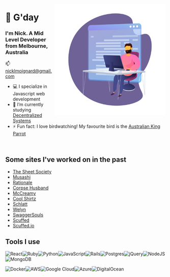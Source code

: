 

<img src="https://github.com/NickMoignard/NickMoignard/blob/main/animated-working-header.svg?raw=true" alt='' width="350" height="350" align='right'></img>
# 👋 G'day
### I'm Nick. A Mid Level Developer from Melbourne, Australia 

📫 nicklmoignard@gmail.com
- 💻 I specialize in Javascript web development
- 🌱 I’m currently studying [Decentralized Systems](https://en.wikipedia.org/wiki/Decentralised_system)
- ⚡ Fun fact: I love birdwatching! My favourite bird is the [Australian King Parrot](https://en.wikipedia.org/wiki/Australian_king_parrot)

<img src="https://upload.wikimedia.org/wikipedia/commons/4/46/Alisterus_scapularis_-_Brunkerville.jpg" alt='' width='200'></img>

## Some sites I've worked on in the past
- [The Sheet Society](https://sheetsociety.com/en-au/product/linen-bedding-white)
- [Musashi](https://musashi.com/)
- [Rationale](https://www.rationale.com/)
- [Corpse Husband](https://corpse.store/)
- [McCreamy](https://mccreamy.shop/)
- [Cool Shirtz](https://shirtz.cool)
- [Schlatt](https://schlatt2020.com/)
- [Welyn](https://welyn.shop/)
- [SwaggerSouls](https://swagger.shop/)
- [Scuffed](https://scuffed.store/)
- [Scuffed.io](https://scfd.io/)

## Tools I use
<img alt="React" src="https://img.shields.io/badge/react%20-%2320232a.svg?&style=for-the-badge&logo=react&logoColor=%2361DAFB"/><img alt="Ruby" src="https://img.shields.io/badge/ruby-%23CC342D.svg?&style=for-the-badge&logo=ruby&logoColor=white"/><img alt="Python" src="https://img.shields.io/badge/python%20-%2314354C.svg?&style=for-the-badge&logo=python&logoColor=white"/><img alt="JavaScript" src="https://img.shields.io/badge/javascript%20-%23323330.svg?&style=for-the-badge&logo=javascript&logoColor=%23F7DF1E"/><img alt="Rails" src="https://img.shields.io/badge/rails%20-%23CC0000.svg?&style=for-the-badge&logo=ruby-on-rails&logoColor=white"/><img alt="Postgres" src ="https://img.shields.io/badge/postgres-%23316192.svg?&style=for-the-badge&logo=postgresql&logoColor=white"/><img alt="jQuery" src="https://img.shields.io/badge/jquery%20-%230769AD.svg?&style=for-the-badge&logo=jquery&logoColor=white"/><img alt="NodeJS" src="https://img.shields.io/badge/node.js%20-%2343853D.svg?&style=for-the-badge&logo=node.js&logoColor=white"/><img alt="MongoDB" src ="https://img.shields.io/badge/MongoDB-%234ea94b.svg?&style=for-the-badge&logo=mongodb&logoColor=white"/>

<img alt="Docker" src="https://img.shields.io/badge/docker%20-%230db7ed.svg?&style=for-the-badge&logo=docker&logoColor=white"/><img alt="AWS" src="https://img.shields.io/badge/AWS%20-%23FF9900.svg?&style=for-the-badge&logo=amazon-aws&logoColor=white"/><img alt="Google Cloud" src="https://img.shields.io/badge/Google%20Cloud%20-%234285F4.svg?&style=for-the-badge&logo=google-cloud&logoColor=white"/><img alt="Azure" src="https://img.shields.io/badge/azure%20-%230072C6.svg?&style=for-the-badge&logo=azure-devops&logoColor=white"/><img alt="DigitalOcean" src="https://img.shields.io/badge/DigitalOcean-%230167ff.svg?&style=for-the-badge&logo=digitalOcean&logoColor=white"/>
